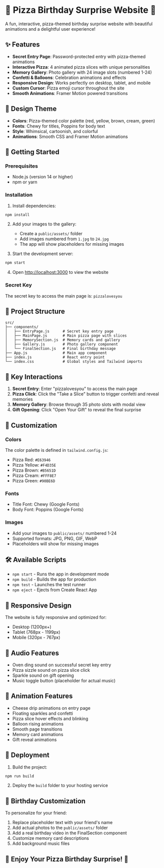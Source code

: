 # 🍕 Pizza Birthday Surprise Website 🎉

A fun, interactive, pizza-themed birthday surprise website with beautiful animations and a delightful user experience!

## ✨ Features

- **Secret Entry Page**: Password-protected entry with pizza-themed animations
- **Interactive Pizza**: 4 animated pizza slices with unique personalities
- **Memory Gallery**: Photo gallery with 24 image slots (numbered 1-24)
- **Confetti & Balloons**: Celebration animations and effects
- **Responsive Design**: Works perfectly on desktop, tablet, and mobile
- **Custom Cursor**: Pizza emoji cursor throughout the site
- **Smooth Animations**: Framer Motion powered transitions

## 🎨 Design Theme

- **Colors**: Pizza-themed color palette (red, yellow, brown, cream, green)
- **Fonts**: Chewy for titles, Poppins for body text
- **Style**: Whimsical, cartoonish, and colorful
- **Animations**: Smooth CSS and Framer Motion animations

## 🚀 Getting Started

### Prerequisites
- Node.js (version 14 or higher)
- npm or yarn

### Installation

1. Install dependencies:
```bash
npm install
```

2. Add your images to the gallery:
   - Create a `public/assets/` folder
   - Add images numbered from `1.jpg` to `24.jpg`
   - The app will show placeholders for missing images

3. Start the development server:
```bash
npm start
```

4. Open [http://localhost:3000](http://localhost:3000) to view the website

### Secret Key
The secret key to access the main page is: `pizzalovesyou`

## 📁 Project Structure

```
src/
├── components/
│   ├── EntryPage.js      # Secret key entry page
│   ├── MainPage.js       # Main pizza page with slices
│   ├── MemorySection.js  # Memory cards and gallery
│   ├── Gallery.js        # Photo gallery component
│   └── FinalSection.js   # Final birthday message
├── App.js                # Main app component
├── index.js              # React entry point
└── index.css             # Global styles and Tailwind imports
```

## 🎯 Key Interactions

1. **Secret Entry**: Enter "pizzalovesyou" to access the main page
2. **Pizza Click**: Click the "Take a Slice" button to trigger confetti and reveal memories
3. **Memory Gallery**: Browse through 35 photo slots with modal view
4. **Gift Opening**: Click "Open Your Gift" to reveal the final surprise

## 🎨 Customization

### Colors
The color palette is defined in `tailwind.config.js`:
- Pizza Red: `#E63946`
- Pizza Yellow: `#F4D35E`
- Pizza Brown: `#B5651D`
- Pizza Cream: `#FFF8E7`
- Pizza Green: `#90BE6D`

### Fonts
- Title Font: Chewy (Google Fonts)
- Body Font: Poppins (Google Fonts)

### Images
- Add your images to `public/assets/` numbered 1-24
- Supported formats: JPG, PNG, GIF, WebP
- Placeholders will show for missing images

## 🛠️ Available Scripts

- `npm start` - Runs the app in development mode
- `npm build` - Builds the app for production
- `npm test` - Launches the test runner
- `npm eject` - Ejects from Create React App

## 📱 Responsive Design

The website is fully responsive and optimized for:
- Desktop (1200px+)
- Tablet (768px - 1199px)
- Mobile (320px - 767px)

## 🎵 Audio Features

- Oven ding sound on successful secret key entry
- Pizza sizzle sound on pizza slice click
- Sparkle sound on gift opening
- Music toggle button (placeholder for actual music)

## 🎉 Animation Features

- Cheese drip animations on entry page
- Floating sparkles and confetti
- Pizza slice hover effects and blinking
- Balloon rising animations
- Smooth page transitions
- Memory card animations
- Gift reveal animations

## 🚀 Deployment

1. Build the project:
```bash
npm run build
```

2. Deploy the `build` folder to your hosting service

## 🎁 Birthday Customization

To personalize for your friend:
1. Replace placeholder text with your friend's name
2. Add actual photos to the `public/assets/` folder
3. Add a real birthday video in the FinalSection component
4. Customize memory card descriptions
5. Add background music files

## 🍕 Enjoy Your Pizza Birthday Surprise! 🎉